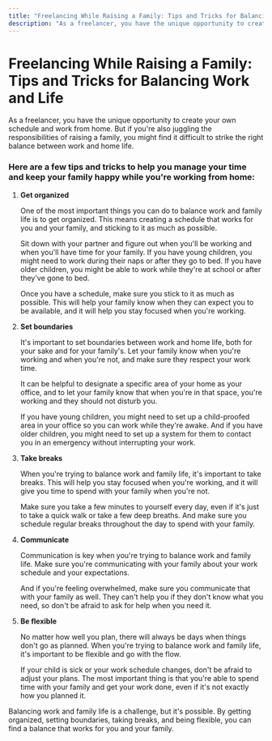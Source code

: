 ```yaml
---
title: "Freelancing While Raising a Family: Tips and Tricks for Balancing Work and Life"
description: "As a freelancer, you have the unique opportunity to create your own schedule and work from home. But if you're also juggling the responsibilities of raising a family, you might find it difficult to strike the right balance between work and home life."
---
```


# Freelancing While Raising a Family: Tips and Tricks for Balancing Work and Life

As a freelancer, you have the unique opportunity to create your own schedule and work from home. But if you're also juggling the responsibilities of raising a family, you might find it difficult to strike the right balance between work and home life.

### Here are a few tips and tricks to help you manage your time and keep your family happy while you're working from home:

1. **Get organized**

   One of the most important things you can do to balance work and family life is to get organized. This means creating a schedule that works for you and your family, and sticking to it as much as possible.

   Sit down with your partner and figure out when you'll be working and when you'll have time for your family. If you have young children, you might need to work during their naps or after they go to bed. If you have older children, you might be able to work while they're at school or after they've gone to bed.

   Once you have a schedule, make sure you stick to it as much as possible. This will help your family know when they can expect you to be available, and it will help you stay focused when you're working.

2. **Set boundaries**

   It's important to set boundaries between work and home life, both for your sake and for your family's. Let your family know when you're working and when you're not, and make sure they respect your work time.

   It can be helpful to designate a specific area of your home as your office, and to let your family know that when you're in that space, you're working and they should not disturb you.

   If you have young children, you might need to set up a child-proofed area in your office so you can work while they're awake. And if you have older children, you might need to set up a system for them to contact you in an emergency without interrupting your work.

3. **Take breaks**

   When you're trying to balance work and family life, it's important to take breaks. This will help you stay focused when you're working, and it will give you time to spend with your family when you're not.

   Make sure you take a few minutes to yourself every day, even if it's just to take a quick walk or take a few deep breaths. And make sure you schedule regular breaks throughout the day to spend with your family.

4. **Communicate**

   Communication is key when you're trying to balance work and family life. Make sure you're communicating with your family about your work schedule and your expectations.

   And if you're feeling overwhelmed, make sure you communicate that with your family as well. They can't help you if they don't know what you need, so don't be afraid to ask for help when you need it.

5. **Be flexible**

   No matter how well you plan, there will always be days when things don't go as planned. When you're trying to balance work and family life, it's important to be flexible and go with the flow.

   If your child is sick or your work schedule changes, don't be afraid to adjust your plans. The most important thing is that you're able to spend time with your family and get your work done, even if it's not exactly how you planned it.

Balancing work and family life is a challenge, but it's possible. By getting organized, setting boundaries, taking breaks, and being flexible, you can find a balance that works for you and your family.
